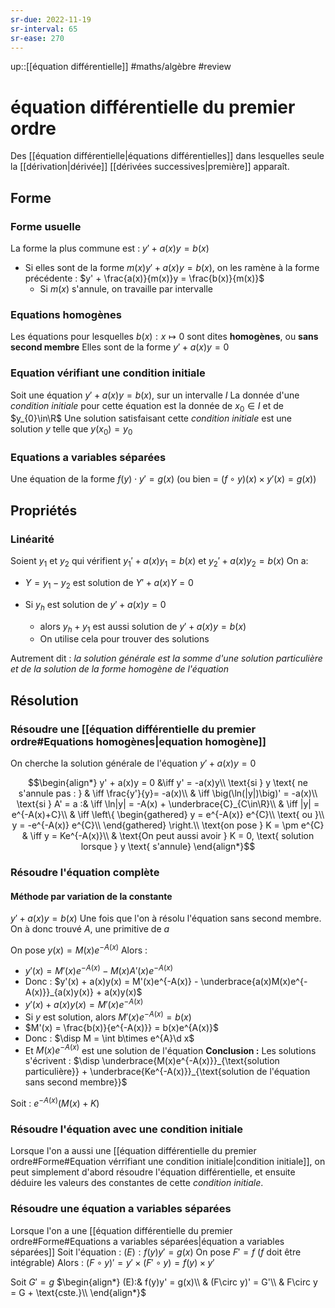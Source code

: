 ```yaml
---
sr-due: 2022-11-19
sr-interval: 65
sr-ease: 270
---
```


up::[[équation différentielle]]
#maths/algèbre #review
# équation différentielle du premier ordre
Des [[équation différentielle|équations différentielles]] dans lesquelles seule la [[dérivation|dérivée]] [[dérivées successives|première]] apparaît.

## Forme

### Forme usuelle
La forme la plus commune est : $y' + a(x)y = b(x)$
 - Si elles sont de la forme $m(x)y' + a(x)y = b(x)$, on les ramène à la forme précédente : $y' + \frac{a(x)}{m(x)}y = \frac{b(x)}{m(x)}$
     - Si $m(x)$ s'annule, on travaille par intervalle

### Equations homogènes
Les équations pour lesquelles $b(x): x\mapsto 0$ sont dites **homogènes**, ou **sans second membre**
Elles sont de la forme $y' + a(x)y = 0$

### Equation vérifiant une condition initiale
Soit une équation $y' +a(x)y = b(x)$, sur un intervalle $I$
La donnée d'une _condition initiale_ pour cette équation est la donnée de $x_{0}\in I$ et de $y_{0}\in\R$
Une solution satisfaisant cette _condition initiale_ est une solution $y$ telle que $y(x_{0}) = y_{0}$

### Equations a variables séparées
Une équation de la forme $f(y)\cdot y' = g(x)$ (ou bien = $(f\circ y)(x)\times y'(x) = g(x)$)

## Propriétés

### Linéarité
Soient $y_{1}$ et $y_2$ qui vérifient $y_{1}' + a(x)y_{1} = b(x)$ et $y_{2}' + a(x)y_{2} = b(x)$
On a:
 - $Y = y_{1} - y_{2}$ est solution de $Y' + a(x)Y = 0$

 - Si $y_{h}$ est solution de $y'+a(x)y = 0$
     - alors $y_{h} + y_1$ est aussi solution de $y'+a(x)y = b(x)$
     - On utilise cela pour trouver des solutions

Autrement dit : _la solution générale est la somme d'une solution particulière et de la solution de la forme homogène de l'équation_


## Résolution
### Résoudre une [[équation différentielle du premier ordre#Equations homogènes|equation homogène]]
On cherche la solution générale de l'équation $y' + a(x)y = 0$

$$\begin{align*}
y' + a(x)y = 0 &\iff y' = -a(x)y\\
\text{si } y \text{ ne s'annule pas : } & \iff \frac{y'}{y}= -a(x)\\
& \iff \big(\ln(|y|)\big)' = -a(x)\\
\text{si } A' = a :& \iff \ln|y| = -A(x) + \underbrace{C}_{C\in\R}\\
& \iff |y| = e^{-A(x)+C}\\
& \iff \left\{ \begin{gathered}
    y = e^{-A(x)} e^{C}\\
        \text{ ou }\\
    y = -e^{-A(x)} e^{C}\\
    \end{gathered} \right.\\
\text{on pose } K = \pm e^{C} & \iff y = Ke^{-A(x)}\\
& \text{On peut aussi avoir } K = 0, \text{ solution lorsque } y \text{ s'annule}
\end{align*}$$

### Résoudre l'équation complète
#### Méthode par variation de la constante
$y' + a(x)y = b(x)$
Une fois que l'on à résolu l'équation sans second membre.
On à donc trouvé $A$, une primitive de $a$

On pose $y(x) = M(x)e^{-A(x)}$
Alors : 
 - $y'(x) = M'(x)e^{-A(x)} - M(x)A'(x)e^{-A(x)}$
 - Donc : $y'(x) + a(x)y(x) = M'(x)e^{-A(x)} - \underbrace{a(x)M(x)e^{-A(x)}}_{a(x)y(x)} + a(x)y(x)$
 - $y'(x) + a(x)y(x) = M'(x)e^{-A(x)}$
 - Si $y$ est solution, alors $M'(x)e^{-A(x)} = b(x)$
 - $M'(x) = \frac{b(x)}{e^{-A(x)}} = b(x)e^{A(x)}$
 - Donc : $\disp M = \int b\times e^{A}\d x$
 - Et $M(x)e^{-A(x)}$ est une solution de l'équation
**Conclusion :**
Les solutions s'écrivent :
$\disp \underbrace{M(x)e^{-A(x)}}_{\text{solution particulière}} + \underbrace{Ke^{-A(x)}}_{\text{solution de l'équation sans second membre}}$

Soit : 
$e^{-A(x)} (M(x) + K)$

### Résoudre l'équation avec une condition initiale
Lorsque l'on a aussi une [[équation différentielle du premier ordre#Forme#Equation vérrifiant une condition initiale|condition initiale]], on peut simplement d'abord résoudre l'équation différentielle, et ensuite déduire les valeurs des constantes de cette _condition initiale_.

### Résoudre une équation a variables séparées
Lorsque l'on a une [[équation différentielle du premier ordre#Forme#Equations a variables séparées|équation a variables séparées]]
Soit l'équation : $(E) : f(y)y' = g(x)$
On pose $F' = f$ ($f$ doit être intégrable)
Alors :
$(F\circ y)' = y' \times (F'\circ y) = f(y)\times y'$ 

Soit $G' = g$
$\begin{align*} (E):& f(y)y' = g(x)\\ & (F\circ y)' = G'\\ & F\circ y = G + \text{cste.}\\ \end{align*}$

